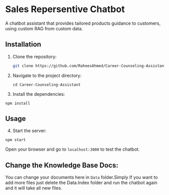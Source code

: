 # Sales Repersentive Chatbot

A chatbot assistant that provides tailored products guidance to customers, using custom RAG from custom data.

## Installation

1. Clone the repository:

   ```bash
   git clone https://github.com/RaheesAhmed/Career-Counseling-Assistant.git
   ```

2. Navigate to the project directory:

   ```
   cd Career-Counseling-Assistant
   ```

3. Install the dependencies:

```
npm install
```

## Usage

4. Start the server:

```
npm start
```

Open your browser and go to `localhost:3000` to test the chatbot.

## Change the Knowledge Base Docs:

You can change your documents here in `Data` folder.Simply
If you want to add more files just delete the Data.Index folder and run the chatbot again and it will take all new files.
